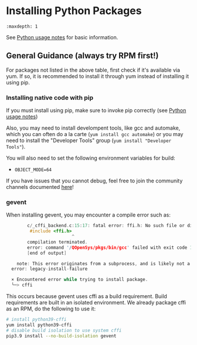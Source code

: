 # Installing Python Packages

```{toctree}
:maxdepth: 1
```

See [Python usage notes](./README.md) for basic information.

## General Guidance (always try RPM first!)
For packages not listed in the above table, first check if it's available via
yum. If so, it is recommended to install it through yum instead of installing
it using pip.


### Installing native code with pip

If you must install using pip, make sure to invoke pip correctly (see
[Python usage notes](./README.md))

Also, you may need to install develompent tools, like gcc and automake, which you
can often do a la carte (`yum install gcc automake`) or you may need to install
the "Developer Tools" group (`yum install "Developer Tools"`). 

You will also need to set the following environment variables for build:
- `OBJECT_MODE=64`

If you have issues that you cannot debug, feel free to join the community channels
documented [here](http://ibm.biz/ibmioss)!

### gevent

When installing gevent, you may encounter a compile error such as:

```c
        c/_cffi_backend.c:15:17: fatal error: ffi.h: No such file or directory
         #include <ffi.h>
                         ^
        compilation terminated.
        error: command '/QOpenSys/pkgs/bin/gcc' failed with exit code 1
        [end of output]

    note: This error originates from a subprocess, and is likely not a problem with pip.
  error: legacy-install-failure

  × Encountered error while trying to install package.
  ╰─> cffi
```

This occurs because gevent uses cffi as a build requirement. Build requirements are built in an isolated environment.
We already package cffi as an RPM, do the following to use it:

```bash
# install python39-cffi
yum install python39-cffi
# disable build isolation to use system cffi
pip3.9 install --no-build-isolation gevent
```
